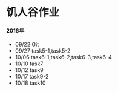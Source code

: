 # 饥人谷作业
#### 2016年
* 09/22 Git 
* 09/27 task5-1,task5-2
* 10/06 task6-1,task6-2,task6-3,task6-4
* 10/10 task7
* 10/12 task9
* 10/17 task9-2
* 10/18 task10
